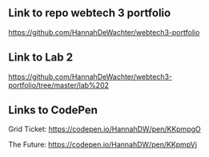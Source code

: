 ## Link to repo webtech 3 portfolio
https://github.com/HannahDeWachter/webtech3-portfolio
## Link to Lab 2
https://github.com/HannahDeWachter/webtech3-portfolio/tree/master/lab%202
## Links to CodePen
Grid Ticket: https://codepen.io/HannahDW/pen/KKpmpgO

The Future: https://codepen.io/HannahDW/pen/KKpmpVj
